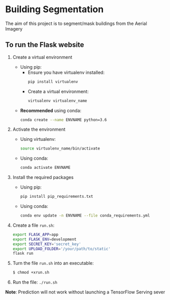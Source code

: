 # Building Segmentation
The aim of this project is to segment/mask buildings from the Aerial Imagery

## To run the Flask website
1. Create a virtual environment
    * Using pip:
        * Ensure you have virtualenv installed:
            ```bash
            pip install virtualenv
            ```
        * Create a virtual environment:
            ```bash
            virtualenv virtualenv_name
            ```
    * **Recommended** using conda:
        ```bash
        conda create --name ENVNAME python=3.6
        ```
2. Activate the environment
    * Using virtualenv:
        ```bash
        source virtualenv_name/bin/activate
        ```
    * Using conda:
        ```bash
        conda activate ENVNAME
        ```

3. Install the required packages
    * Using pip:
        ```bash
        pip install pip_requirements.txt
        ```
    * Using conda:
        ```bash
        conda env update -n ENVNAME --file conda_requirements.yml
        ```
4. Create a file `run.sh`:
    ```bash
    export FLASK_APP=app
    export FLASK_ENV=development
    export SECRET_KEY='secret_key'
    export UPLOAD_FOLDER='/your/path/to/static'
    flask run
    ```
5. Turn the file `run.sh` into an executable:
    ```bash
    $ chmod +xrun.sh
    ```
6. Run the file: `./run.sh`

**Note**: Prediction will not work without launching a TensorFlow Serving sever
